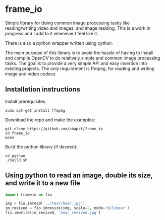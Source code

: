# frame_io

Simple library for doing common image processing tasks like reading/writing video and images, and image resizing. This is a work in progress and I add to it whenever I feel like it.

There is also a python wrapper written using cython.

The main purpose of this library is to avoid the hassle of having to install and compile OpenCV to do relatively simple and common image processing tasks. The goal is to provide a very simple API and easy insertion into existing projects. The only requirement is ffmpeg, for reading and writing image and video codecs.

## Installation instructions

Install prerequisites:
```
sudo apt-get install ffmpeg
```

Download the repo and make the examples:
```
git clone https://github.com/abapst/frame_io
cd frame_io
make
```

Build the python library (if desired):
```
cd python
./build.sh
```

## Using python to read an image, double its size, and write it to a new file

```python
import frameio as fio

img = fio.imread('../test/bear.jpg')
im_resized = fio.imresize(img, scale=2, mode='bilinear')
fio.imwrite(im_resized, 'bear_resized.jpg')
```

